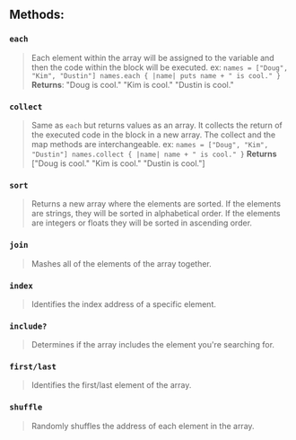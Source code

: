 ## Methods:
### `each`
> Each element within the array will be assigned to the variable and then the code within the block will be executed. ex:
`names = ["Doug", "Kim", "Dustin"]
names.each { |name| puts name + " is cool." }`
**Returns**:
"Doug is cool."
"Kim is cool."
"Dustin is cool."
### `collect`
> Same as `each` but returns values as an array. It collects the return of the executed code in the block in a new array. The collect and the map methods are interchangeable. ex:
`names = ["Doug", "Kim", "Dustin"]
names.collect { |name| name + " is cool." }`
**Returns**
["Doug is cool." "Kim is cool." "Dustin is cool."]
### `sort`
> Returns a new array where the elements are sorted. If the elements are strings, they will be sorted in alphabetical order. If the elements are integers or floats they will be sorted in ascending order.
### `join`
> Mashes all of the elements of the array together.
### `index`
> Identifies the index address of a specific element.
### `include?`
> Determines if the array includes the element you're searching for.
### `first/last`
> Identifies the first/last element of the array.
### `shuffle`
> Randomly shuffles the address of each element in the array.
